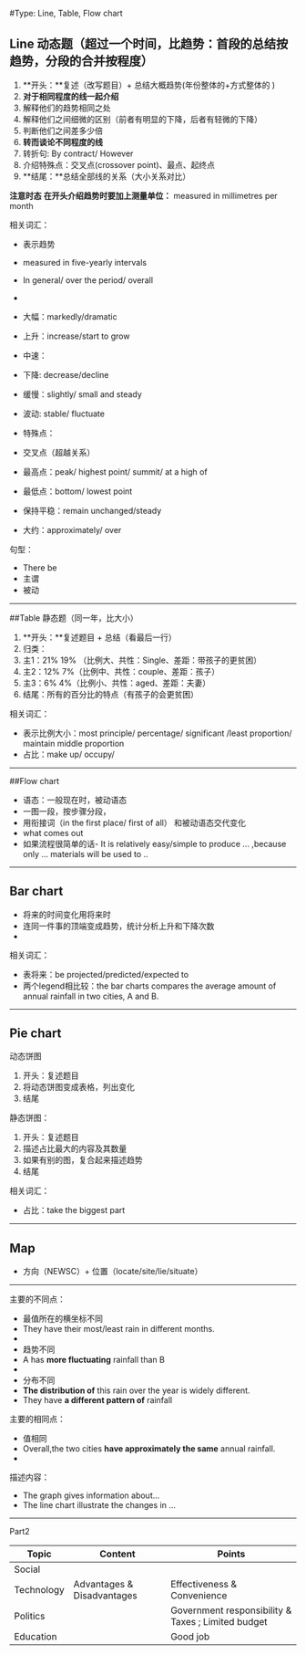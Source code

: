 
#Type: Line, Table, Flow chart


## Line 动态题（超过一个时间，比趋势：首段的总结按趋势，分段的合并按程度）
1. **开头：**复述（改写题目）+ 总结大概趋势(年份整体的+方式整体的  )
2. **对于相同程度的线一起介绍**
 3. 解释他们的趋势相同之处
 4. 解释他们之间细微的区别（前者有明显的下降，后者有轻微的下降）
 5. 判断他们之间差多少倍
3. **转而谈论不同程度的线**
 4. 转折句: By contract/ However
 5. 介绍特殊点：交叉点(crossover point)、最点、起终点
4. **结尾：**总结全部线的关系（大小关系对比）

**注意时态**
**在开头介绍趋势时要加上测量单位：** measured in millimetres per month

相关词汇：
* 表示趋势
 
 * measured in five-yearly intervals
 * In general/ over the period/ overall
 * 
 * 大幅：markedly/dramatic
 * 上升：increase/start to grow
 * 中速：
 * 下降: decrease/decline
 * 缓慢：slightly/ small and steady
 * 波动: stable/ fluctuate
 
* 特殊点：
 * 交叉点（超越关系）
 * 最高点：peak/ highest point/ summit/ at a high of 
 * 最低点：bottom/ lowest point
 * 保持平稳：remain unchanged/steady
 * 大约：approximately/ over

句型：
* There be
* 主谓
* 被动

---

##Table 静态题（同一年，比大小）
1. **开头：**复述题目 + 总结（看最后一行）
2. 归类：
 3. 主1：21% 19% （比例大、共性：Single、差距：带孩子的更贫困）
 4. 主2：12% 7%（比例中、共性：couple、差距：孩子）
 5. 主3：6% 4%（比例小、共性：aged、差距：夫妻）
6. 结尾：所有的百分比的特点（有孩子的会更贫困）

相关词汇：
* 表示比例大小：most principle/ percentage/ significant /least proportion/ maintain middle proportion
* 占比：make up/ occupy/ 

---

##Flow chart
* 语态：一般现在时，被动语态
* 一图一段，按步骤分段，
* 用衔接词（in the first place/ first of all） 和被动语态交代变化
* what comes out
* 如果流程很简单的话- It is relatively easy/simple to produce ... ,because only ... materials will be used to ..

---

## Bar chart
* 将来的时间变化用将来时
* 连同一件事的顶端变成趋势，统计分析上升和下降次数
* 

相关词汇：
* 表将来：be projected/predicted/expected to
* 两个legend相比较：the bar charts compares the average amount of annual rainfall in two cities, A and B.


---



## Pie chart
动态饼图
1. 开头：复述题目
2. 将动态饼图变成表格，列出变化
3. 结尾

静态饼图：
1. 开头：复述题目
2. 描述占比最大的内容及其数量
3. 如果有别的图，复合起来描述趋势
4. 结尾


相关词汇：
* 占比：take the biggest part


---
## Map
* 方向（NEWSC）+ 位置（locate/site/lie/situate） 

---
主要的不同点：
* 最值所在的横坐标不同
 * They have their most/least rain in different months.
 * 
* 趋势不同
 * A has **more fluctuating** rainfall than B 
 * 
* 分布不同
 * **The distribution of** this rain over the year is widely different.
 * They have **a different pattern of** rainfall

主要的相同点：
* 值相同
 * Overall,the two cities **have approximately the same** annual rainfall.
 * 
 
描述内容：
* The graph gives information about...
* The line chart illustrate the changes in ... 



---
Part2

| Topic | Content | Points |
| -- | -- | -- |
| Social |  |  |
| Technology | Advantages & Disadvantages | Effectiveness & Convenience|
| Politics | | Government responsibility & Taxes ; Limited budget|
| Education | |Good job|











